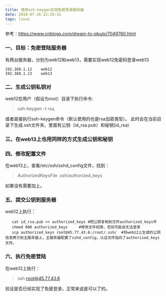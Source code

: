 ```yaml
---
title: 使用ssh-keygen实现免密登录服务器
date: 2018-07-26 22:19:31
tags: linux
---
```


参考：https://www.cnblogs.com/dream-to-pku/p/7049760.html
### 一、目标：免密登陆服务器
有两台服务器，分别为web12和web13，需要实现web12免密码登录web13
```$xslt
192.168.1.12    web12
192.168.1.13    web13
```

### 二、生成公钥私钥对
web12在用户（假设为root）目录下执行命令: 
> ssh-keygen -t rsa,

或者直接执行ssh-keygen命令（默认使用的也是rsa加密类型）。
此时会在当前目录下生成.ssh文件夹，里面有公钥（id_rsa.pub）和秘钥(id_rsa)
### 三、在web13上也用同样的方式生成公钥和秘钥
### 四、修改配置文件
在web13上，查看/etc/ssh/sshd_config文件，找到：
>AuthorizedKeysFile      .ssh/authorized_keys

如果没有需要加上。

### 五、提交公钥到服务器
web12上执行：
```$xslt
   cat id_rsa.pub >> authorized_keys #把公钥复制到文件authorized_keys中
   chmod 600 authorized_keys	 #修改文件权限，否则可能会无法登录
   scp authorized_keys root@45.77.43.6:/root/.ssh/	#将web12上生成的公钥信息拷贝到主服务器上，主服务器配置了sshd_config，认证文件指向了authorized_keys文件。
```

### 六、执行免密登陆
在web12上执行：
> ssh root@45.77.43.6 

验证是否已经实现了免密登录，正常来说是可以了的。